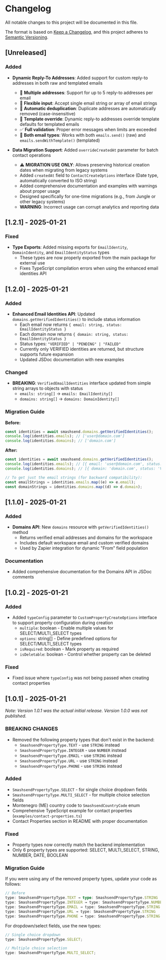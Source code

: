 # Changelog

All notable changes to this project will be documented in this file.

The format is based on [Keep a Changelog](https://keepachangelog.com/en/1.0.0/),
and this project adheres to [Semantic Versioning](https://semver.org/spec/v2.0.0.html).

## [Unreleased]

### Added

- **Dynamic Reply-To Addresses**: Added support for custom reply-to addresses in both raw and templated emails
  - 📧 **Multiple addresses**: Support for up to 5 reply-to addresses per email
  - 🔄 **Flexible input**: Accept single email string or array of email strings
  - 🧹 **Automatic deduplication**: Duplicate addresses are automatically removed (case-insensitive)
  - 📝 **Template override**: Dynamic reply-to addresses override template defaults for templated emails
  - ✅ **Full validation**: Proper error messages when limits are exceeded
  - 🎯 **Both email types**: Works with both `emails.send()` (raw) and `emails.sendWithTemplate()` (templated)

- **Data Migration Support**: Added `overrideCreatedAt` parameter for batch contact operations
  - ⚠️ **MIGRATION USE ONLY**: Allows preserving historical creation dates when migrating from legacy systems
  - Added `createdAt` field to `ContactCreateOptions` interface (Date type, automatically converted to ISO string)
  - Added comprehensive documentation and examples with warnings about proper usage
  - Designed specifically for one-time migrations (e.g., from Jungle or other legacy systems)
  - **WARNING**: Incorrect usage can corrupt analytics and reporting data

## [1.2.1] - 2025-01-21

### Fixed

- **Type Exports**: Added missing exports for `EmailIdentity`, `DomainIdentity`, and `EmailIdentityStatus` types
  - These types are now properly exported from the main package for external use
  - Fixes TypeScript compilation errors when using the enhanced email identities API

## [1.2.0] - 2025-01-21

### Added

- **Enhanced Email Identities API**: Updated `domains.getVerifiedIdentities()` to include status information
  - Each email now returns `{ email: string, status: EmailIdentityStatus }`
  - Each domain now returns `{ domain: string, status: EmailIdentityStatus }`
  - Status types: `"VERIFIED" | "PENDING" | "FAILED"`
  - Currently only VERIFIED identities are returned, but structure supports future expansion
  - Updated JSDoc documentation with new examples

### Changed

- **BREAKING**: `VerifiedEmailIdentities` interface updated from simple string arrays to objects with status
  - `emails: string[]` → `emails: EmailIdentity[]`
  - `domains: string[]` → `domains: DomainIdentity[]`

### Migration Guide

**Before:**

```typescript
const identities = await smashsend.domains.getVerifiedIdentities();
console.log(identities.emails); // ['user@domain.com']
console.log(identities.domains); // ['domain.com']
```

**After:**

```typescript
const identities = await smashsend.domains.getVerifiedIdentities();
console.log(identities.emails); // [{ email: 'user@domain.com', status: 'VERIFIED' }]
console.log(identities.domains); // [{ domain: 'domain.com', status: 'VERIFIED' }]

// To get just the email strings (for backward compatibility):
const emailStrings = identities.emails.map((e) => e.email);
const domainStrings = identities.domains.map((d) => d.domain);
```

## [1.1.0] - 2025-01-21

### Added

- **Domains API**: New `domains` resource with `getVerifiedIdentities()` method
  - Returns verified email addresses and domains for the workspace
  - Includes default workspace email and custom verified domains
  - Used by Zapier integration for dynamic "From" field population

### Documentation

- Added comprehensive documentation for the Domains API in JSDoc comments

## [1.0.2] - 2025-01-21

### Added

- Added `typeConfig` parameter to `CustomPropertyCreateOptions` interface to support property configuration during creation
  - `multiple`: boolean - Enable multiple values for SELECT/MULTI_SELECT types
  - `options`: string[] - Define predefined options for SELECT/MULTI_SELECT types
  - `isRequired`: boolean - Mark property as required
  - `isDeletable`: boolean - Control whether property can be deleted

### Fixed

- Fixed issue where `typeConfig` was not being passed when creating contact properties

## [1.0.1] - 2025-01-21

_Note: Version 1.0.1 was the actual initial release. Version 1.0.0 was not published._

### BREAKING CHANGES

- Removed the following property types that don't exist in the backend:
  - `SmashsendPropertyType.TEXT` - use `STRING` instead
  - `SmashsendPropertyType.INTEGER` - use `NUMBER` instead
  - `SmashsendPropertyType.EMAIL` - use `STRING` instead
  - `SmashsendPropertyType.URL` - use `STRING` instead
  - `SmashsendPropertyType.PHONE` - use `STRING` instead

### Added

- `SmashsendPropertyType.SELECT` - for single choice dropdown fields
- `SmashsendPropertyType.MULTI_SELECT` - for multiple choice selection fields
- Montenegro (ME) country code to `SmashsendCountryCode` enum
- Comprehensive TypeScript example for contact properties (`examples/contact-properties.ts`)
- Contact Properties section in README with proper documentation

### Fixed

- Property types now correctly match the backend implementation
- Only 6 property types are supported: SELECT, MULTI_SELECT, STRING, NUMBER, DATE, BOOLEAN

### Migration Guide

If you were using any of the removed property types, update your code as follows:

```typescript
// Before
type: SmashsendPropertyType.TEXT → type: SmashsendPropertyType.STRING
type: SmashsendPropertyType.INTEGER → type: SmashsendPropertyType.NUMBER
type: SmashsendPropertyType.EMAIL → type: SmashsendPropertyType.STRING
type: SmashsendPropertyType.URL → type: SmashsendPropertyType.STRING
type: SmashsendPropertyType.PHONE → type: SmashsendPropertyType.STRING
```

For dropdown/select fields, use the new types:

```typescript
// Single choice dropdown
type: SmashsendPropertyType.SELECT;

// Multiple choice selection
type: SmashsendPropertyType.MULTI_SELECT;
```
